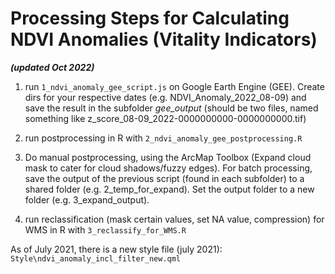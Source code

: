 Processing Steps for Calculating NDVI Anomalies (Vitality Indicators)
=======================================================================
***(updated Oct 2022)***

1. run `1_ndvi_anomaly_gee_script.js` on Google Earth Engine (GEE). Create dirs for your respective dates (e.g. NDVI_Anomaly_2022_08-09) and save the result in the subfolder *gee_output* (should be two files, named something like z_score_08-09_2022-0000000000-0000000000.tif)

2. run postprocessing in R with `2_ndvi_anomaly_gee_postprocessing.R`

3. Do manual postprocessing, using the ArcMap Toolbox (Expand cloud mask to cater for cloud shadows/fuzzy edges). For batch processing, save the output of the previous script (found in each subfolder) to a shared folder (e.g. 2_temp_for_expand). Set the output folder to a new folder (e.g. 3_expand_output).

4. run reclassification (mask certain values, set NA value, compression) for WMS in R with `3_reclassify_for_WMS.R`

As of July 2021, there is a new style file (july 2021): `Style\ndvi_anomaly_incl_filter_new.qml`
